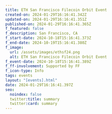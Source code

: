 ```yaml
---
title: ETH San Francisco Filecoin Orbit Event
created-on: 2024-01-29T16:16:41.342Z
updated-on: 2024-01-29T16:16:41.351Z
published-on: 2024-01-29T16:16:41.365Z
f_featured: false
f_description: San Francisco, CA
f_start-date: 2024-10-18T15:16:41.373Z
f_end-date: 2024-10-19T15:16:41.380Z
f_image:
  url: /assets/images/ethsf24.png
  alt: ETH San Francisco Filecoin Orbit Event
f_event-date: 2024-10-18T15:16:41.389Z
f_ff-involvement: Supported by FF
f_icon-type: Info
tags: events
layout: "[events].html"
date: 2024-01-29T16:16:41.397Z
seo:
  noindex: false
  twitter:title: summary
  twitter:card: summary
---
```

